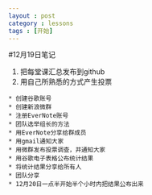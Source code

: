 ```yaml
---
layout : post
category : lessons
tags : [开始]
---
```

#12月19日笔记

  1. 把每堂课汇总发布到github
  2. 用自己所熟悉的方式产生投票


	* 创建谷歌账号
	* 创建新浪微群
	* 注册EverNote账号
	* 团队选举组长的方法
	* 用EverNote分享给群成员
	* 用gmail通知大家
	* 用微群发布投票调查，并通知大家
	* 用谷歌电子表格公布统计结果
	* 将统计结果分享给所有人
	* 团队分享
	* 12月20日一点半开始半个小时内把结果公布出来

